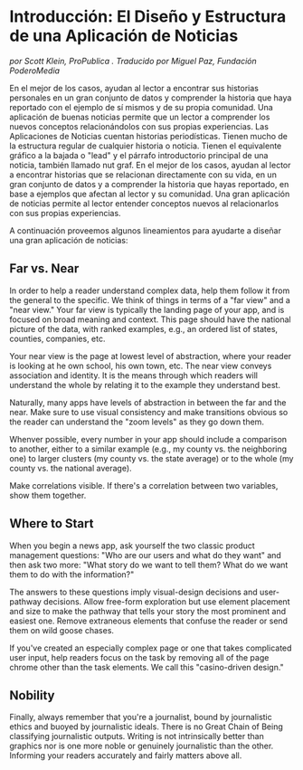 # Introducción: El Diseño y Estructura de una Aplicación de Noticias

_por Scott Klein, ProPublica_
_. Traducido por Miguel Paz, Fundación PoderoMedia_

En el mejor de los casos, ayudan al lector a encontrar sus historias personales en un gran conjunto de datos y 
comprender la historia que haya reportado con el ejemplo de sí mismos y de su propia comunidad. 
Una aplicación de buenas noticias permite que un lector a comprender los nuevos conceptos relacionándolos 
con sus propias experiencias.
Las Aplicaciones de Noticias cuentan historias periodísticas. Tienen mucho de la estructura regular de cualquier historia o noticia.
Tienen el equivalente gráfico a la bajada o "lead" y el párrafo introductorio principal de una noticia, también llamado nut graf.
En el mejor de los casos, ayudan al lector a encontrar historias que se relacionan directamente con su vida, en un gran conjunto de datos y 
a comprender la historia que hayas reportado, en base a ejemplos que afectan al lector y su comunidad. Una gran aplicación de noticias permite
al lector entender conceptos nuevos al relacionarlos con sus propias experiencias.

A continuación proveemos algunos lineamientos para ayudarte a diseñar una gran aplicación de noticias:

## Far vs. Near

In order to help a reader understand complex data, help them follow it
from the general to the specific. We think of things in terms of a "far
view" and a "near view." Your far view is typically the landing page of
your app, and is focused on broad meaning and context. This page should
have the national picture of the data, with ranked examples, e.g., an
ordered list of states, counties, companies, etc.

Your near view is the page at lowest level of abstraction, where your
reader is looking at he own school, his own town, etc. The near view
conveys association and identity. It is the means through which readers
will understand the whole by relating it to the example they understand
best.

Naturally, many apps have levels of abstraction in between the far and
the near. Make sure to use visual consistency and make transitions
obvious so the reader can understand the "zoom levels" as they go down
them.

Whenver possible, every number in your app should include a comparison
to another, either to a similar example (e.g., my county vs. the
neighboring one) to larger clusters (my county vs. the state average) or
to the whole (my county vs. the national average).

Make correlations visible. If there's a correlation between two
variables, show them together.

## Where to Start

When you begin a news app, ask yourself the two classic product
management questions: "Who are our users and what do they want" and then
ask two more: "What story do we want to tell them? What do we want them
to do with the information?"

The answers to these questions imply visual-design decisions and
user-pathway decisions. Allow free-form exploration but use element
placement and size to make the pathway that tells your story the most
prominent and easiest one. Remove extraneous elements that confuse the
reader or send them on wild goose chases.

If you've created an especially complex page or one that takes
complicated user input, help readers focus on the task by removing all
of the page chrome other than the task elements. We call this
"casino-driven design."

## Nobility

Finally, always remember that you're a journalist, bound by journalistic
ethics and buoyed by journalistic ideals. There is no Great Chain of
Being classifying journalistic outputs. Writing is not intrinsically
better than graphics nor is one more noble or genuinely journalistic
than the other. Informing your readers accurately and fairly matters
above all.
